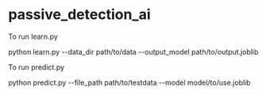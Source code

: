 # passive_detection_ai

To run learn.py

python learn.py --data_dir path/to/data --output_model path/to/output.joblib


To run predict.py

python predict.py --file_path path/to/testdata --model model/to/use.joblib